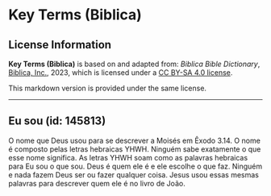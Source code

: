 # Key Terms (Biblica)

## License Information

**Key Terms (Biblica)** is based on and adapted from: _Biblica Bible Dictionary_, [Biblica, Inc.](https://www.biblica.com/), 2023, which is licensed under a [CC BY-SA 4.0 license](https://creativecommons.org/licenses/by-sa/4.0/legalcode.en).

This markdown version is provided under the same license.



--------------------------------

## Eu sou (id: 145813)

O nome que Deus usou para se descrever a Moisés em Êxodo 3\.14\. O nome é composto pelas letras hebraicas YHWH. Ninguém sabe exatamente o que esse nome significa. As letras YHWH soam como as palavras hebraicas para Eu sou o que sou. Deus é quem ele é e ele escolhe o que faz. Ninguém e nada fazem Deus ser ou fazer qualquer coisa. Jesus usou essas mesmas palavras para descrever quem ele é no livro de João.



